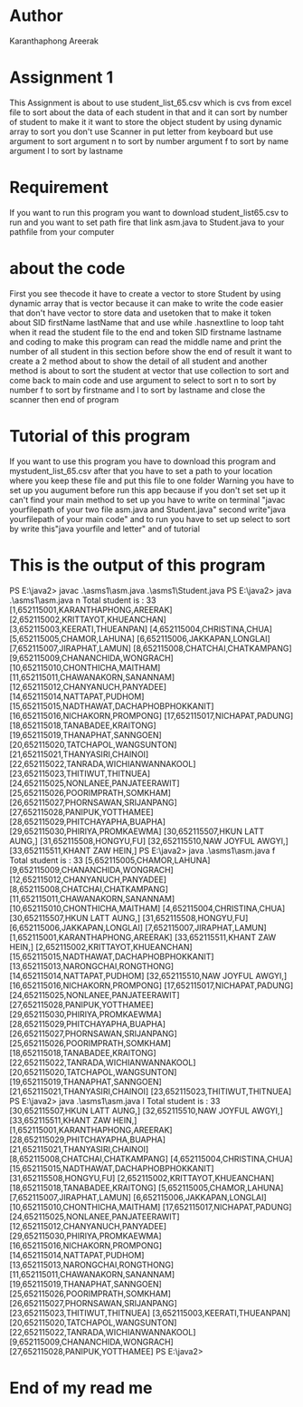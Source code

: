# Author
Karanthaphong Areerak
# Assignment 1 
This Assignment is about to use student_list_65.csv which is cvs from excel file to sort about the data of each student in that and it can sort by number of student to make it it want to store the object student by using dynamic array to sort you don't use Scanner in put letter from keyboard but use argument to sort argument n to sort by number argument f to sort by name argument l to sort by lastname
# Requirement
If you want to run this program you want to download student_list65.csv to run and you want to set path fire that link asm.java to Student.java to your pathfile from your computer
# about the code 
First you see thecode it have to create a vector to store Student by using dynamic array  that is vector because it can make to write the code easier that don't have vector to store data and usetoken that to make it token about SID firstName lastName that and use while .hasnextline to loop taht when it read the student file to the end and token SID firstname lastname and coding to make this program can read the middle name and print the number of all student in this section before show the end of result it want to  create a 2 method about to show the detail of all student and another method is about to sort the student at vector that use collection to sort and come back to main code and use argument to select to sort n to sort by number f to sort by firstname and l to sort by lastname and close the scanner then end of program
# Tutorial of this program 
If you want to use this program you have to download this program and mystudent_list_65.csv after that you have to set a path to your location where you keep these file and put this file to one folder  Warning you have to set up you augument before run this app because if you don't set set up it can't find your main method to set up you have to write on terminal "javac yourfilepath of your two file asm.java and Student.java" second write"java yourfilepath of your main code" and to run you have to set up select to sort by write this"java yourfile and letter" and of tutorial
# This is the output of this program 
PS E:\java2> javac .\asms1\asm.java .\asms1\Student.java
PS E:\java2> java .\asms1\asm.java n
Total student is : 33
[1,652115001,KARANTHAPHONG,AREERAK]        
[2,652115002,KRITTAYOT,KHUEANCHAN]
[3,652115003,KEERATI,THUEANPAN]
[4,652115004,CHRISTINA,CHUA]
[5,652115005,CHAMOR,LAHUNA]
[6,652115006,JAKKAPAN,LONGLAI]
[7,652115007,JIRAPHAT,LAMUN]
[8,652115008,CHATCHAI,CHATKAMPANG]
[9,652115009,CHANANCHIDA,WONGRACH]
[10,652115010,CHONTHICHA,MAITHAM]
[11,652115011,CHAWANAKORN,SANANNAM]        
[12,652115012,CHANYANUCH,PANYADEE]
[14,652115014,NATTAPAT,PUDHOM]
[15,652115015,NADTHAWAT,DACHAPHOBPHOKKANIT]
[16,652115016,NICHAKORN,PROMPONG]
[17,652115017,NICHAPAT,PADUNG]
[18,652115018,TANABADEE,KRAITONG]
[19,652115019,THANAPHAT,SANNGOEN]
[20,652115020,TATCHAPOL,WANGSUNTON]
[21,652115021,THANYASIRI,CHAINOI]
[22,652115022,TANRADA,WICHIANWANNAKOOL]
[23,652115023,THITIWUT,THITNUEA]
[24,652115025,NONLANEE,PANJATEERAWIT]
[25,652115026,POORIMPRATH,SOMKHAM]
[26,652115027,PHORNSAWAN,SRIJANPANG]
[27,652115028,PANIPUK,YOTTHAMEE]
[28,652115029,PHITCHAYAPHA,BUAPHA]
[29,652115030,PHIRIYA,PROMKAEWMA]
[30,652115507,HKUN LATT AUNG,]
[31,652115508,HONGYU,FU]
[32,652115510,NAW JOYFUL AWGYI,]
[33,652115511,KHANT ZAW HEIN,]
PS E:\java2> java .\asms1\asm.java f
Total student is : 33
[5,652115005,CHAMOR,LAHUNA]
[9,652115009,CHANANCHIDA,WONGRACH]
[12,652115012,CHANYANUCH,PANYADEE]
[8,652115008,CHATCHAI,CHATKAMPANG]
[11,652115011,CHAWANAKORN,SANANNAM]
[10,652115010,CHONTHICHA,MAITHAM]
[4,652115004,CHRISTINA,CHUA]
[30,652115507,HKUN LATT AUNG,]
[31,652115508,HONGYU,FU]
[6,652115006,JAKKAPAN,LONGLAI]
[7,652115007,JIRAPHAT,LAMUN]
[1,652115001,KARANTHAPHONG,AREERAK]
[33,652115511,KHANT ZAW HEIN,]
[2,652115002,KRITTAYOT,KHUEANCHAN]
[15,652115015,NADTHAWAT,DACHAPHOBPHOKKANIT]
[13,652115013,NARONGCHAI,RONGTHONG]
[14,652115014,NATTAPAT,PUDHOM]
[32,652115510,NAW JOYFUL AWGYI,]
[16,652115016,NICHAKORN,PROMPONG]
[17,652115017,NICHAPAT,PADUNG]
[24,652115025,NONLANEE,PANJATEERAWIT]
[27,652115028,PANIPUK,YOTTHAMEE]
[29,652115030,PHIRIYA,PROMKAEWMA]
[28,652115029,PHITCHAYAPHA,BUAPHA]
[26,652115027,PHORNSAWAN,SRIJANPANG]
[25,652115026,POORIMPRATH,SOMKHAM]
[18,652115018,TANABADEE,KRAITONG]
[22,652115022,TANRADA,WICHIANWANNAKOOL]
[20,652115020,TATCHAPOL,WANGSUNTON]
[19,652115019,THANAPHAT,SANNGOEN]
[21,652115021,THANYASIRI,CHAINOI]
[23,652115023,THITIWUT,THITNUEA]
PS E:\java2> java .\asms1\asm.java l
Total student is : 33
[30,652115507,HKUN LATT AUNG,]
[32,652115510,NAW JOYFUL AWGYI,]
[33,652115511,KHANT ZAW HEIN,]
[1,652115001,KARANTHAPHONG,AREERAK]
[28,652115029,PHITCHAYAPHA,BUAPHA]
[21,652115021,THANYASIRI,CHAINOI]
[8,652115008,CHATCHAI,CHATKAMPANG]
[4,652115004,CHRISTINA,CHUA]
[15,652115015,NADTHAWAT,DACHAPHOBPHOKKANIT]
[31,652115508,HONGYU,FU]
[2,652115002,KRITTAYOT,KHUEANCHAN]
[18,652115018,TANABADEE,KRAITONG]
[5,652115005,CHAMOR,LAHUNA]
[7,652115007,JIRAPHAT,LAMUN]
[6,652115006,JAKKAPAN,LONGLAI]
[10,652115010,CHONTHICHA,MAITHAM]
[17,652115017,NICHAPAT,PADUNG]
[24,652115025,NONLANEE,PANJATEERAWIT]
[12,652115012,CHANYANUCH,PANYADEE]
[29,652115030,PHIRIYA,PROMKAEWMA]
[16,652115016,NICHAKORN,PROMPONG]
[14,652115014,NATTAPAT,PUDHOM]
[13,652115013,NARONGCHAI,RONGTHONG]
[11,652115011,CHAWANAKORN,SANANNAM]
[19,652115019,THANAPHAT,SANNGOEN]
[25,652115026,POORIMPRATH,SOMKHAM]
[26,652115027,PHORNSAWAN,SRIJANPANG]
[23,652115023,THITIWUT,THITNUEA]
[3,652115003,KEERATI,THUEANPAN]
[20,652115020,TATCHAPOL,WANGSUNTON]
[22,652115022,TANRADA,WICHIANWANNAKOOL]
[9,652115009,CHANANCHIDA,WONGRACH]
[27,652115028,PANIPUK,YOTTHAMEE]
PS E:\java2> 
# End of my read me
